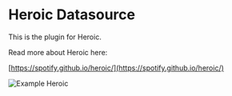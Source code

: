 # Heroic Datasource

This is the plugin for Heroic.

Read more about Heroic here:

[https://spotify.github.io/heroic/](https://spotify.github.io/heroic/)

![Example Heroic](https://raw.githubusercontent.com/udoprog/udoprog-heroic-datasource/master/heroic-screenshot1.png)
